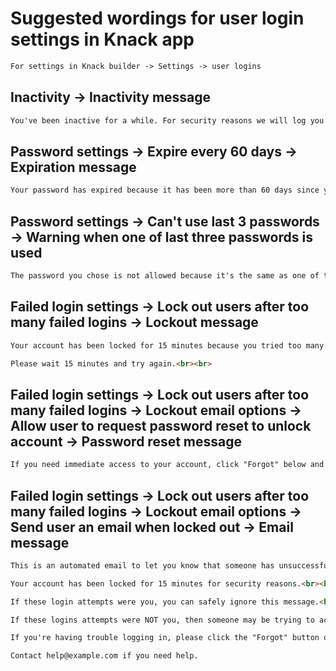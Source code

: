 # Suggested wordings for user login settings in Knack app
```html
For settings in Knack builder -> Settings -> user logins
```

## Inactivity -> Inactivity message
```html
You've been inactive for a while. For security reasons we will log you out soon. If you're still here click "remain logged in".
```

## Password settings -> Expire every 60 days -> Expiration message
```html
Your password has expired because it has been more than 60 days since you last changed it. Please reset your password.
```

## Password settings -> Can't use last 3 passwords -> Warning when one of last three passwords is used
```html
The password you chose is not allowed because it's the same as one of the last 3 passwords you have used.<br><br>Please choose a password that you haven't used recently.
```

## Failed login settings -> Lock out users after too many failed logins -> Lockout message
```html
Your account has been locked for 15 minutes because you tried too many times to login with the wrong email and/or password.<br><br>

Please wait 15 minutes and try again.<br><br>
```

## Failed login settings -> Lock out users after too many failed logins -> Lockout email options -> Allow user to request password reset to unlock account -> Password reset message
```html
If you need immediate access to your account, click "Forgot" below and follow the instructions to recover your password.
```

## Failed login settings -> Lock out users after too many failed logins -> Lockout email options -> Send user an email when locked out -> Email message
```html
This is an automated email to let you know that someone has unsuccessfully tried to login to your account at INSERT YOUR APP NAME HERE more than 3 times in the last 15 minutes. <br><br>

Your account has been locked for 15 minutes for security reasons.<br><br>

If these login attempts were you, you can safely ignore this message.<br><br>

If these logins attempts were NOT you, then someone may be trying to access your account. Please contact help@example.com as soon as possible to report the issue.<br><br>

If you're having trouble logging in, please click the "Forgot" button on the login page to reset your password. <br><br>

Contact help@example.com if you need help.
```
